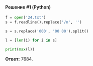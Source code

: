 #### Решение #1 (Python)
```python
f = open('24.txt')
s = f.readline().replace('/n', '')

s = s.replace('000', '00 00').split()

l = [len(i) for i in s]

print(max(l))
```
**Ответ:** 7684.
